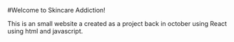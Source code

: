 #Welcome to Skincare Addiction!

This is an small website a created as a project back in october using React using html and javascript. 

